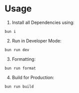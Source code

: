 # Usage

1. Install all Dependencies using:

```
bun i
```

2. Run in Developer Mode:

```
bun run dev
```

3. Formatting:

```
bun run format
```

4. Build for Production:

```
bun run build
```
